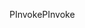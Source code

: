 <span data-ttu-id="df558-101">PInvoke</span><span class="sxs-lookup"><span data-stu-id="df558-101">PInvoke</span></span>